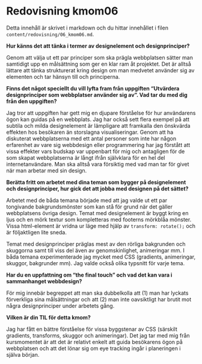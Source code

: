 ---
---
Redovisning kmom06
=========================

Detta innehåll är skrivet i markdown och du hittar innehållet i filen `content/redovisning/06_kmom06.md`.

**Hur känns det att tänka i termer av designelement och designprinciper?**

Genom att välja ut ett par principer som ska prägla webbplatsen sätter man samtidigt upp en målsättning som ger en klar ram åt projektet. Det är alltså lättare att tänka strukturerat kring design om man medvetet använder sig av elementen och tar hänsyn till och principerna.

**Finns det något speciellt du vill lyfta fram från uppgiften “Utvärdera designprinciper som webbplatser använder sig av”. Vad tar du med dig från den uppgiften?**

Jag tror att uppgiften har gett mig en djupare förståelse för hur användarens ögon kan guidas på en webbplats. Jag har också sett flera exempel på att subtila och milda designelement är lämpligare att framkalla den önskvärda effekten hos besökaren än storslagna visualiseringar. Genom att ha diskuterat webbplatserna med ett antal personer som inte har någon erfarenhet av vare sig webbdesign eller programmering har jag förstått att vissa effekter vars budskap var uppenbart för mig och antagligen för de som skapat webbplatserna är långt ifrån självklara för en hel del internetanvändare. Man ska alltså vara försiktig med vad man tar för givet när man arbetar med sin design.

**Berätta fritt om arbetet med dina teman som bygger på designelement och designprinciper, hur gick det att jobba med designen på det sättet?**

Arbetet med de båda temana började med att jag valde ut ett par tongivande bakgrundsmönster som kan stå för grund när det gäller webbplatsens övriga design. Temat med designelement är byggt kring en ljus och en mörk textur som kompletteras med footerns mörkblåa mönster. Vissa html-element är vridna ur läge med hjälp av ```transform: rotate();``` och är följaktligen lite sneda.

Temat med designprinciper präglas mest av den rörliga bakgrunden och skuggorna samt till viss del även av genomskinlighet, animeringar mm. I båda temana experimenterade jag mycket med CSS (gradients, animeringar, skuggor, bakgrunder mm). Jag valde också olika typsnitt för varje tema.

**Har du en uppfattning om “the final touch” och vad det kan vara i sammanhanget webbdesign?**

För mig innebär begreppet att man ska dubbelkolla att (1) man har lyckats förverkliga sina målsättningar och att (2) man inte oavsiktligt har brutit mot några designprinciper under arbetets gång.

**Vilken är din TIL för detta kmom?**

Jag har fått en bättre förståelse för vissa byggstenar av CSS (särskilt gradients, transforms, skuggor och animeringar). Det jag tar med mig från kursmomentet är att det är relativt enkelt att guida besökarens ögon på webbplatsen och att det lönar sig om eye tracking ingår i planeringen i själva början.
